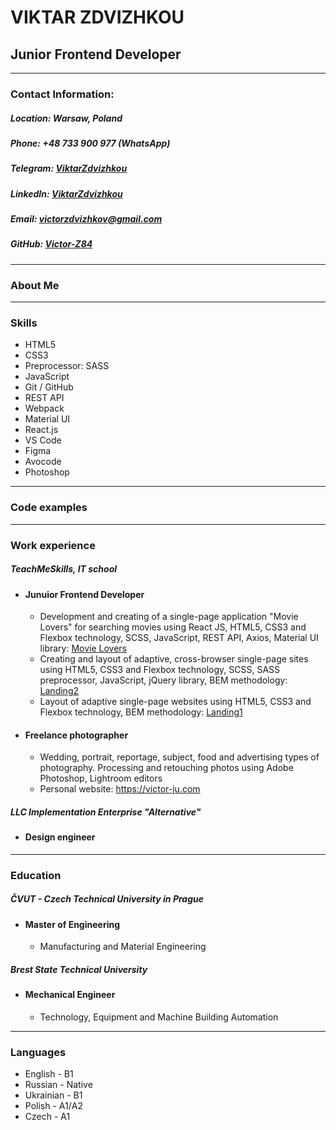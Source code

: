 # **VIKTAR ZDVIZHKOU**
## Junior Frontend Developer
 
***
 
### **Contact Information:**
 
##### Location: Warsaw, Poland
 
##### Phone: +48 733 900 977 (WhatsApp)
 
##### Telegram: [ViktarZdvizhkou](https://www.t.me/victorzdvizhkov)
 
##### LinkedIn: [ViktarZdvizhkou](https://www.linkedin.com/in/victor-zdvizhkov)
 
##### Email: victorzdvizhkov@gmail.com
 
##### GitHub:  [Victor-Z84](https://github.com/Victor-Z84)
 
***
 
### **About Me**
 
---
 
### **Skills**
 
* HTML5
* CSS3
* Preprocessor: SASS
* JavaScript
* Git / GitHub
* REST API
* Webpack
* Material UI
* React.js
* VS Code
* Figma
* Avocode
* Photoshop
 
---
 
### **Code examples**
 
---
 
### **Work experience**
 
##### TeachMeSkills, IT school
* #### Junuior Frontend Developer
 
    + Development and creating of a single-page application "Movie
Lovers" for searching movies using React JS, HTML5, CSS3
and Flexbox technology, SCSS, JavaScript, REST API, Axios,
Material UI library: [Movie
Lovers](https://github.com/Victor-Z84/movie-lovers-app)
    + Creating and layout of adaptive, cross-browser single-page
sites using HTML5, CSS3 and Flexbox technology, SCSS, SASS
preprocessor, JavaScript, jQuery library, BEM methodology: [Landing2](https://github.com/Victor-Z84/FE14-onl-ht-8-Victor-Zdvizhkov)
    + Layout of adaptive single-page websites using HTML5, CSS3
and Flexbox technology, BEM methodology: [Landing1](https://github.com/Victor-Z84/FE14-onl-ht-2-Victor-Zdvizhkov)
 
 
* #### Freelance photographer
    + Wedding, portrait, reportage, subject, food and advertising
types of photography. Processing and retouching photos
using Adobe Photoshop, Lightroom editors
    + Personal website: https://victor-ju.com
 
##### LLC Implementation Enterprise "Alternative"
* #### Design engineer
 
---
 
### **Education**
 
##### ČVUT - Czech Technical University in Prague
* #### Master of Engineering
    + Manufacturing and Material Engineering
 
##### Brest State Technical University
* #### Mechanical Engineer
    + Technology, Equipment and Machine Building Automation
 
---
 
### **Languages**
 
* English - B1
* Russian - Native
* Ukrainian - B1
* Polish - А1/A2
* Czech - А1